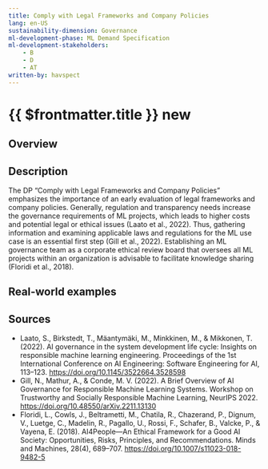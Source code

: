 ```yaml
---
title: Comply with Legal Frameworks and Company Policies
lang: en-US
sustainability-dimension: Governance
ml-development-phase: ML Demand Specification
ml-development-stakeholders: 
    - B
    - D
    - AT
written-by: havspect
---
```


<script setup>
import DPOverview from '../../components/DPOverview.vue'
</script>


# {{ $frontmatter.title }} <Badge type="tip">new</Badge>

## Overview
<DPOverview />

## Description
The DP “Comply with Legal Frameworks and Company Policies” emphasizes the importance of an early evaluation of legal frameworks and company policies. Generally, regulation and transparency needs increase the governance requirements of ML projects, which leads to higher costs and potential legal or ethical issues (Laato et al., 2022). Thus, gathering information and examining applicable laws and regulations for the ML use case is an essential first step (Gill et al., 2022). Establishing an ML governance team as a corporate ethical review board that oversees all ML projects within an organization is advisable to facilitate knowledge sharing (Floridi et al., 2018).

## Real-world examples 


## Sources 
- Laato, S., Birkstedt, T., Mäantymäki, M., Minkkinen, M., & Mikkonen, T. (2022). AI governance in the system development life cycle: Insights on responsible machine learning engineering. Proceedings of the 1st International Conference on AI Engineering: Software Engineering for AI, 113–123. https://doi.org/10.1145/3522664.3528598
- Gill, N., Mathur, A., & Conde, M. V. (2022). A Brief Overview of AI Governance for Responsible Machine Learning Systems. Workshop on Trustworthy and Socially Responsible Machine Learning, NeurIPS 2022. https://doi.org/10.48550/arXiv.2211.13130
- Floridi, L., Cowls, J., Beltrametti, M., Chatila, R., Chazerand, P., Dignum, V., Luetge, C., Madelin, R., Pagallo, U., Rossi, F., Schafer, B., Valcke, P., & Vayena, E. (2018). AI4People—An Ethical Framework for a Good AI Society: Opportunities, Risks, Principles, and Recommendations. Minds and Machines, 28(4), 689–707. https://doi.org/10.1007/s11023-018-9482-5
